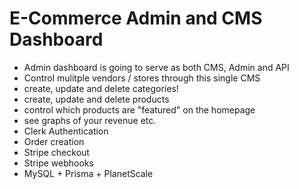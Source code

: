 # E-Commerce Admin and CMS Dashboard 

- Admin dashboard is going to serve as both CMS, Admin and API
- Control mulitple vendors / stores through this single CMS
- create, update and delete categories!
- create, update and delete products
- control which products are "featured" on the homepage
- see graphs of your revenue etc.
- Clerk Authentication
- Order creation
- Stripe checkout
- Stripe webhooks
- MySQL + Prisma + PlanetScale
